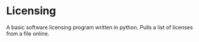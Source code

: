 # Licensing
A basic software licensing program written in python.  Pulls a list of licenses from a file online.
